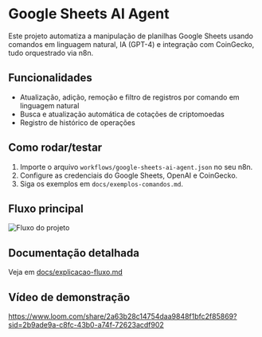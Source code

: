 # Google Sheets AI Agent

Este projeto automatiza a manipulação de planilhas Google Sheets usando comandos em linguagem natural, IA (GPT-4) e integração com CoinGecko, tudo orquestrado via n8n.

## Funcionalidades
- Atualização, adição, remoção e filtro de registros por comando em linguagem natural
- Busca e atualização automática de cotações de criptomoedas
- Registro de histórico de operações

## Como rodar/testar
1. Importe o arquivo `workflows/google-sheets-ai-agent.json` no seu n8n.
2. Configure as credenciais do Google Sheets, OpenAI e CoinGecko.
3. Siga os exemplos em `docs/exemplos-comandos.md`.

## Fluxo principal
![Fluxo do projeto](docs/fluxo.png)

## Documentação detalhada
Veja em [docs/explicacao-fluxo.md](docs/explicacao-fluxo.md)

## Vídeo de demonstração
https://www.loom.com/share/2a63b28c14754daa9848f1bfc2f85869?sid=2b9ade9a-c8fc-43b0-a74f-72623acdf902
